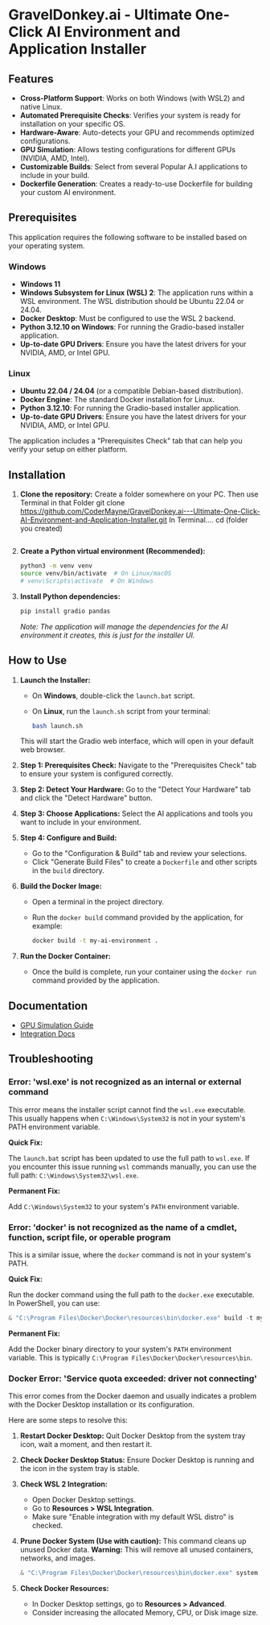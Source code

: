 # GravelDonkey.ai - Ultimate One-Click AI Environment and Application Installer

## Features

- **Cross-Platform Support**: Works on both Windows (with WSL2) and native Linux.
- **Automated Prerequisite Checks**: Verifies your system is ready for installation on your specific OS.
- **Hardware-Aware**: Auto-detects your GPU and recommends optimized configurations.
- **GPU Simulation**: Allows testing configurations for different GPUs (NVIDIA, AMD, Intel).
- **Customizable Builds**: Select from several Popular A.I applications to include in your build.
- **Dockerfile Generation**: Creates a ready-to-use Dockerfile for building your custom AI environment.

## Prerequisites

This application requires the following software to be installed based on your operating system.

### Windows

- **Windows 11**
- **Windows Subsystem for Linux (WSL) 2**: The application runs within a WSL environment. The WSL distribution should be Ubuntu 22.04 or 24.04.
- **Docker Desktop**: Must be configured to use the WSL 2 backend.
- **Python 3.12.10 on Windows**: For running the Gradio-based installer application.
- **Up-to-date GPU Drivers**: Ensure you have the latest drivers for your NVIDIA, AMD, or Intel GPU.

### Linux
- **Ubuntu 22.04 / 24.04** (or a compatible Debian-based distribution).
- **Docker Engine**: The standard Docker installation for Linux.
- **Python 3.12.10**: For running the Gradio-based installer application.
- **Up-to-date GPU Drivers**: Ensure you have the latest drivers for your NVIDIA, AMD, or Intel GPU.

The application includes a "Prerequisites Check" tab that can help you verify your setup on either platform.

## Installation

1. **Clone the repository:**
  Create a folder somewhere on your PC. Then use Terminal in that Folder
   git clone https://github.com/CoderMayne/GravelDonkey.ai---Ultimate-One-Click-AI-Environment-and-Application-Installer.git
   In Terminal.... cd (folder you created)
   ```

2. **Create a Python virtual environment (Recommended):**
   ```bash
   python3 -m venv venv
   source venv/bin/activate  # On Linux/macOS
   # venv\Scripts\activate  # On Windows
   ```

3. **Install Python dependencies:**
   ```bash
   pip install gradio pandas
   ```
   *Note: The application will manage the dependencies for the AI environment it creates, this is just for the installer UI.*

## How to Use

1. **Launch the Installer:**
   - On **Windows**, double-click the `launch.bat` script.
   - On **Linux**, run the `launch.sh` script from your terminal:

     ```bash
     bash launch.sh
     ```

   This will start the Gradio web interface, which will open in your default web browser.

2. **Step 1: Prerequisites Check:**
   Navigate to the "Prerequisites Check" tab to ensure your system is configured correctly.

3. **Step 2: Detect Your Hardware:**
   Go to the "Detect Your Hardware" tab and click the "Detect Hardware" button.

4. **Step 3: Choose Applications:**
   Select the AI applications and tools you want to include in your environment.

5. **Step 4: Configure and Build:**
   - Go to the "Configuration & Build" tab and review your selections.
   - Click "Generate Build Files" to create a `Dockerfile` and other scripts in the `build` directory.

6. **Build the Docker Image:**
   - Open a terminal in the project directory.
   - Run the `docker build` command provided by the application, for example:

     ```bash
     docker build -t my-ai-environment .
     ```

7. **Run the Docker Container:**
   - Once the build is complete, run your container using the `docker run` command provided by the application.

## Documentation

- [GPU Simulation Guide](GPU_SIMULATION_README.md)
- [Integration Docs](INTEGRATION_README.md)

## Troubleshooting

### Error: 'wsl.exe' is not recognized as an internal or external command

This error means the installer script cannot find the `wsl.exe` executable. This usually happens when `C:\Windows\System32` is not in your system's PATH environment variable.

**Quick Fix:**

The `launch.bat` script has been updated to use the full path to `wsl.exe`. If you encounter this issue running `wsl` commands manually, you can use the full path: `C:\Windows\System32\wsl.exe`.

**Permanent Fix:**

Add `C:\Windows\System32` to your system's `PATH` environment variable.

### Error: 'docker' is not recognized as the name of a cmdlet, function, script file, or operable program

This is a similar issue, where the `docker` command is not in your system's PATH.

**Quick Fix:**

Run the docker command using the full path to the `docker.exe` executable. In PowerShell, you can use:

```powershell
& "C:\Program Files\Docker\Docker\resources\bin\docker.exe" build -t my-ai-environment .

```

**Permanent Fix:**

Add the Docker binary directory to your system's `PATH` environment variable. This is typically `C:\Program Files\Docker\Docker\resources\bin`.

### Docker Error: 'Service quota exceeded: driver not connecting'

This error comes from the Docker daemon and usually indicates a problem with the Docker Desktop installation or its configuration.

Here are some steps to resolve this:

1. **Restart Docker Desktop:** Quit Docker Desktop from the system tray icon, wait a moment, and then restart it.
2. **Check Docker Desktop Status:** Ensure Docker Desktop is running and the icon in the system tray is stable.
3. **Check WSL 2 Integration:**
   - Open Docker Desktop settings.
   - Go to **Resources > WSL Integration**.
   - Make sure "Enable integration with my default WSL distro" is checked.
4. **Prune Docker System (Use with caution):** This command cleans up unused Docker data. **Warning:** This will remove all unused containers, networks, and images.

   ```powershell
   & "C:\Program Files\Docker\Docker\resources\bin\docker.exe" system prune -a
   ```

5. **Check Docker Resources:**
   - In Docker Desktop settings, go to **Resources > Advanced**.
   - Consider increasing the allocated Memory, CPU, or Disk image size.

<!-- Test Comment -->
